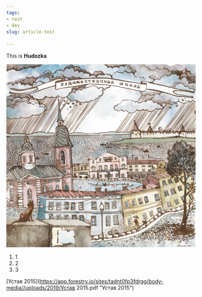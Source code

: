 ```yaml
---
tags:
- test
- dev
slug: article-test

---
```

This is **Hudozka**

![](/uploads/2019/HudozkaMain2014.jpg)

1. 1
2. 2
3. 3

[Устав 2015](https://app.forestry.io/sites/tadnt0fp3fdrgg/body-media//uploads/2019/Устав 2015.pdf "Устав 2015")
